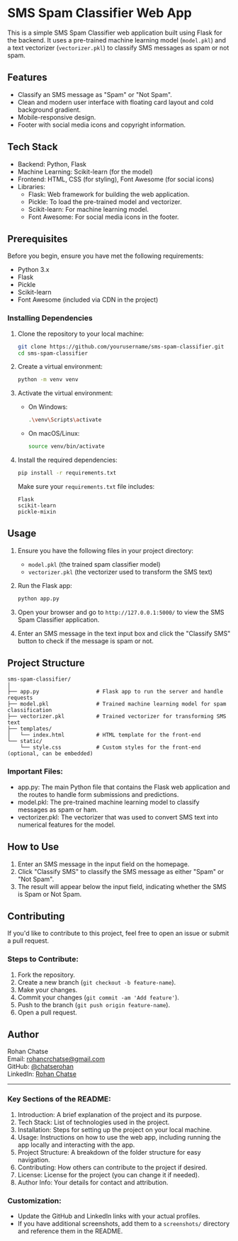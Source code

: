 

# SMS Spam Classifier Web App

This is a simple SMS Spam Classifier web application built using Flask for the backend. It uses a pre-trained machine learning model (`model.pkl`) and a text vectorizer (`vectorizer.pkl`) to classify SMS messages as spam or not spam.

## Features
- Classify an SMS message as "Spam" or "Not Spam".
- Clean and modern user interface with floating card layout and cold background gradient.
- Mobile-responsive design.
- Footer with social media icons and copyright information.

## Tech Stack
- Backend: Python, Flask
- Machine Learning: Scikit-learn (for the model)
- Frontend: HTML, CSS (for styling), Font Awesome (for social icons)
- Libraries:
  - Flask: Web framework for building the web application.
  - Pickle: To load the pre-trained model and vectorizer.
  - Scikit-learn: For machine learning model.
  - Font Awesome: For social media icons in the footer.

## Prerequisites

Before you begin, ensure you have met the following requirements:
- Python 3.x
- Flask
- Pickle
- Scikit-learn
- Font Awesome (included via CDN in the project)

### Installing Dependencies

1. Clone the repository to your local machine:

   ```bash
   git clone https://github.com/yourusername/sms-spam-classifier.git
   cd sms-spam-classifier
   ```

2. Create a virtual environment:

   ```bash
   python -m venv venv
   ```

3. Activate the virtual environment:

   - On Windows:
     ```bash
     .\venv\Scripts\activate
     ```
   - On macOS/Linux:
     ```bash
     source venv/bin/activate
     ```

4. Install the required dependencies:

   ```bash
   pip install -r requirements.txt
   ```

   Make sure your `requirements.txt` file includes:

   ```text
   Flask
   scikit-learn
   pickle-mixin
   ```

## Usage

1. Ensure you have the following files in your project directory:
   - `model.pkl` (the trained spam classifier model)
   - `vectorizer.pkl` (the vectorizer used to transform the SMS text)

2. Run the Flask app:

   ```bash
   python app.py
   ```

3. Open your browser and go to `http://127.0.0.1:5000/` to view the SMS Spam Classifier application.

4. Enter an SMS message in the text input box and click the "Classify SMS" button to check if the message is spam or not.

## Project Structure

```
sms-spam-classifier/
│
├── app.py                  # Flask app to run the server and handle requests
├── model.pkl               # Trained machine learning model for spam classification
├── vectorizer.pkl          # Trained vectorizer for transforming SMS text
├── templates/
│   └── index.html          # HTML template for the front-end
└── static/
    └── style.css           # Custom styles for the front-end (optional, can be embedded)
```

### Important Files:

- app.py: The main Python file that contains the Flask web application and the routes to handle form submissions and predictions.
- model.pkl: The pre-trained machine learning model to classify messages as spam or ham.
- vectorizer.pkl: The vectorizer that was used to convert SMS text into numerical features for the model.

## How to Use

1. Enter an SMS message in the input field on the homepage.
2. Click "Classify SMS" to classify the SMS message as either "Spam" or "Not Spam".
3. The result will appear below the input field, indicating whether the SMS is Spam or Not Spam.

## Contributing

If you'd like to contribute to this project, feel free to open an issue or submit a pull request.

### Steps to Contribute:
1. Fork the repository.
2. Create a new branch (`git checkout -b feature-name`).
3. Make your changes.
4. Commit your changes (`git commit -am 'Add feature'`).
5. Push to the branch (`git push origin feature-name`).
6. Open a pull request.

## Author

Rohan Chatse  
Email: rohancrchatse@gmail.com  
GitHub: [@chatserohan](https://github.com/Chatserohan)  
LinkedIn: [Rohan Chatse](https://www.linkedin.com/in/rohan-chatse-a662a01b1?utm_source=share&utm_campaign=share_via&utm_content=profile&utm_medium=android_app)

---

### Key Sections of the README:

1. Introduction: A brief explanation of the project and its purpose.
2. Tech Stack: List of technologies used in the project.
3. Installation: Steps for setting up the project on your local machine.
4. Usage: Instructions on how to use the web app, including running the app locally and interacting with the app.
5. Project Structure: A breakdown of the folder structure for easy navigation.
6. Contributing: How others can contribute to the project if desired.
7. License: License for the project (you can change it if needed).
8. Author Info: Your details for contact and attribution.

### Customization:
- Update the GitHub and LinkedIn links with your actual profiles.
- If you have additional screenshots, add them to a `screenshots/` directory and reference them in the README.
